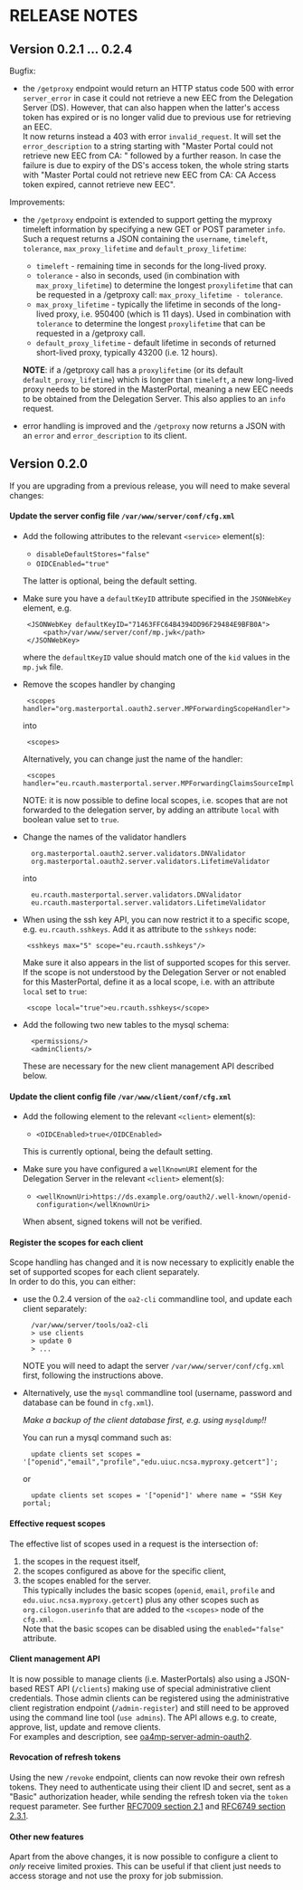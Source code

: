# RELEASE NOTES

## Version 0.2.1 ... 0.2.4

Bugfix:

- the `/getproxy` endpoint would return an HTTP status code 500 with error
  `server_error` in case it could not retrieve a new EEC from the Delegation
  Server (DS). However, that can also happen when the latter's access token has
  expired or is no longer valid due to previous use for retrieving an EEC.   
  It now returns instead a 403 with error `invalid_request`. It will set the
  `error_description` to a string starting with "Master Portal could not
  retrieve new EEC from CA: " followed by a further reason. In case the failure
  is due to expiry of the DS's access token, the whole string starts with
  "Master Portal could not retrieve new EEC from CA: CA Access token expired,
  cannot retrieve new EEC".

Improvements:

- the `/getproxy` endpoint is extended to support getting the myproxy timeleft
  information by specifying a new GET or POST parameter `info`. Such a request
  returns a JSON containing the `username`, `timeleft`, `tolerance`,
  `max_proxy_lifetime` and `default_proxy_lifetime`:
    * `timeleft` - remaining time in seconds for the long-lived proxy.
    * `tolerance` - also in seconds, used (in combination with
      `max_proxy_lifetime`) to determine the longest `proxylifetime` that can be
      requested in a /getproxy call: `max_proxy_lifetime - tolerance`.
    * `max_proxy_lifetime` - typically the lifetime in seconds of the long-lived
      proxy, i.e. 950400 (which is 11 days). Used in combination with
      `tolerance` to determine the longest `proxylifetime` that can be requested
      in a /getproxy call.
    * `default_proxy_lifetime` - default lifetime in seconds of returned
      short-lived proxy, typically 43200 (i.e. 12 hours).

  **NOTE**: if a /getproxy call has a `proxylifetime` (or its default
  `default_proxy_lifetime`) which is longer than `timeleft`, a new long-lived
  proxy needs to be stored in the MasterPortal, meaning a new EEC needs to be
  obtained from the Delegation Server. This also applies to an `info` request.

- error handling is improved and the `/getproxy` now returns a JSON with an
  `error` and `error_description` to its client.

## Version 0.2.0

If you are upgrading from a previous release, you will need to make several
changes:

#### Update the server config file `/var/www/server/conf/cfg.xml`

* Add the following attributes to the relevant `<service>` element(s):
    * `disableDefaultStores="false"`
    * `OIDCEnabled="true"`

  The latter is optional, being the default setting.

* Make sure you have a `defaultKeyID` attribute specified in the `JSONWebKey`
  element, e.g.

       <JSONWebKey defaultKeyID="71463FFC64B4394DD96F29484E9BFB0A">
           <path>/var/www/server/conf/mp.jwk</path>
       </JSONWebKey>

  where the `defaultKeyID` value should match one of the `kid` values in the
  `mp.jwk` file.

* Remove the scopes handler by changing

       <scopes handler="org.masterportal.oauth2.server.MPForwardingScopeHandler">

  into

       <scopes>

  Alternatively, you can change just the name of the handler:

       <scopes handler="eu.rcauth.masterportal.server.MPForwardingClaimsSourceImpl">

  NOTE: it is now possible to define local scopes, i.e. scopes that are not
  forwarded to the delegation server, by adding an attribute `local` with
  boolean value set to `true`.

* Change the names of the validator handlers

        org.masterportal.oauth2.server.validators.DNValidator
        org.masterportal.oauth2.server.validators.LifetimeValidator

  into

        eu.rcauth.masterportal.server.validators.DNValidator
        eu.rcauth.masterportal.server.validators.LifetimeValidator

* When using the ssh key API, you can now restrict it to a specific scope,
  e.g. `eu.rcauth.sshkeys`. Add it as attribute to the `sshkeys` node:

       <sshkeys max="5" scope="eu.rcauth.sshkeys"/>

  Make sure it also appears in the list of supported scopes for this server.
  If the scope is not understood by the Delegation Server or not enabled for
  this MasterPortal, define it as a local scope, i.e. with an attribute
  `local` set to `true`:

       <scope local="true">eu.rcauth.sshkeys</scope>

* Add the following two new tables to the mysql schema:

        <permissions/>
        <adminClients/>

  These are necessary for the new client management API described below.

#### Update the client config file `/var/www/client/conf/cfg.xml`

* Add the following element to the relevant `<client>` element(s):
    * `<OIDCEnabled>true</OIDCEnabled>`

  This is currently optional, being the default setting.

* Make sure you have configured a `wellKnownURI` element for the Delegation
  Server in the relevant `<client>` element(s):
    * `<wellKnownUri>https://ds.example.org/oauth2/.well-known/openid-configuration</wellKnownUri>`

  When absent, signed tokens will not be verified.

#### Register the scopes for each client

Scope handling has changed and it is now necessary to explicitly enable the set
of supported scopes for each client separately.  
In order to do this, you can either:

* use the 0.2.4 version of the `oa2-cli` commandline tool, and update each
  client separately:

        /var/www/server/tools/oa2-cli
        > use clients
        > update 0
        > ...

  NOTE you will need to adapt the server `/var/www/server/conf/cfg.xml` first,
  following the instructions above.

* Alternatively, use the `mysql` commandline tool
  (username, password and database can be found in `cfg.xml`).

  *Make a backup of the client database first, e.g. using `mysqldump`!!*

  You can run a mysql command such as:

        update clients set scopes = '["openid","email","profile","edu.uiuc.ncsa.myproxy.getcert"]';

  or

        update clients set scopes = '["openid"]' where name = "SSH Key portal;

#### Effective request scopes

The effective list of scopes used in a request is the intersection of:

1. the scopes in the request itself,
2. the scopes configured as above for the specific client,
3. the scopes enabled for the server.  
   This typically includes the basic scopes
   (`openid`, `email`, `profile` and `edu.uiuc.ncsa.myproxy.getcert`)
   plus any other scopes such as `org.cilogon.userinfo` that are added to the
   `<scopes>` node of the `cfg.xml`.  
   Note that the basic scopes can be disabled using the `enabled="false"`
   attribute.

#### Client management API

It is now possible to manage clients (i.e. MasterPortals) also using a
JSON-based REST API (`/clients`) making use of special administrative client
credentials. Those admin clients can be registered using the administrative
client registration endpoint (`/admin-register`) and still need to be approved
using the command line tool (`use admins`). The API allows e.g. to create,
approve, list, update and remove clients.  
For examples and description, see
[oa4mp-server-admin-oauth2](https://github.com/rcauth-eu/OA4MP/tree/4.2-RCauth-1-release/oa4mp-server-admin-oauth2/src/main/scripts/client-scripts).

#### Revocation of refresh tokens

Using the new `/revoke` endpoint, clients can now revoke their own refresh
tokens. They need to authenticate using their client ID and secret, sent as a
"Basic" authorization header, while sending the refresh token via the `token`
request parameter.
See further [RFC7009 section 2.1](https://tools.ietf.org/html/rfc7009#section-2.1)
and [RFC6749 section 2.3.1](https://tools.ietf.org/html/rfc6749#section-2.3.1).

#### Other new features

Apart from the above changes, it is now possible to configure a client to *only*
receive limited proxies. This can be useful if that client just needs to access
storage and not use the proxy for job submission.
